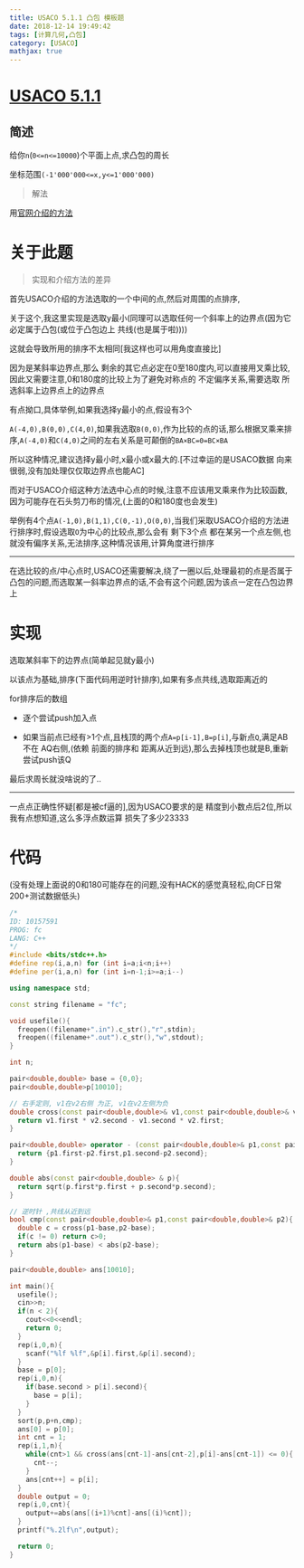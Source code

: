 ```yaml
---
title: USACO 5.1.1 凸包 模板题
date: 2018-12-14 19:49:42
tags: [计算几何,凸包]
category: [USACO]
mathjax: true
---
```


# [USACO 5.1.1](http://train.usaco.org/usacoprob2?S=fc&a=g2SIibF0nAf)

## 简述

给你`n`(`0<=n<=10000`)个平面上点,求凸包的周长

坐标范围`(-1'000'000<=x,y<=1'000'000)`

> 解法

用[官网介绍的方法](http://train.usaco.org/usacotext2?a=p3yCGYNnqEI&S=chtext)

# 关于此题

> 实现和介绍方法的差异

首先USACO介绍的方法选取的一个中间的点,然后对周围的点排序,

关于这个,我这里实现是选取y最小(同理可以选取任何一个斜率上的边界点(因为它必定属于凸包(或位于凸包边上 共线(也是属于啦))))

这就会导致所用的排序不太相同[我这样也可以用角度直接比]

因为是某斜率边界点,那么 剩余的其它点必定在0至180度内,可以直接用叉乘比较,因此又需要注意,0和180度的比较上为了避免对称点的 不定偏序关系,需要选取 所选斜率上边界点上的边界点

有点拗口,具体举例,如果我选择y最小的点,假设有3个

`A(-4,0),B(0,0),C(4,0)`,如果我选取`B(0,0)`,作为比较的点的话,那么根据叉乘来排序,`A(-4,0)`和`C(4,0)`之间的左右关系是可颠倒的`BA×BC=0=BC×BA`

所以这种情况,建议选择y最小时,x最小或x最大的.[不过幸运的是USACO数据 向来很弱,没有加处理仅仅取边界点也能AC]


而对于USACO介绍这种方法选中心点的时候,注意不应该用叉乘来作为比较函数,因为可能存在石头剪刀布的情况,(上面的0和180度也会发生)

举例有4个点`A(-1,0),B(1,1),C(0,-1),O(0,0)`,当我们采取USACO介绍的方法进行排序时,假设选取`O`为中心的比较点,那么会有 剩下3个点 都在某另一个点左侧,也就没有偏序关系,无法排序,这种情况该用,计算角度进行排序

----------------

在选比较的点/中心点时,USACO还需要解决,绕了一圈以后,处理最初的点是否属于凸包的问题,而选取某一斜率边界点的话,不会有这个问题,因为该点一定在凸包边界上

# 实现

选取某斜率下的边界点(简单起见就y最小)

以该点为基础,排序(下面代码用逆时针排序),如果有多点共线,选取距离近的

for排序后的数组

 - 逐个尝试push加入点

 - 如果当前点已经有>1个点,且栈顶的两个点`A=p[i-1],B=p[i]`,与新点`Q`,满足AB 不在 AQ右侧,(依赖 前面的排序和 距离从近到远),那么去掉栈顶也就是B,重新尝试push该Q

最后求周长就没啥说的了..

----------------

一点点正确性怀疑[都是被cf逼的],因为USACO要求的是 精度到小数点后2位,所以我有点想知道,这么多浮点数运算 损失了多少23333

# 代码

(没有处理上面说的0和180可能存在的问题,没有HACK的感觉真轻松,向CF日常200+测试数据低头)

```c++
/*
ID: 10157591
PROG: fc
LANG: C++
*/
#include <bits/stdc++.h>
#define rep(i,a,n) for (int i=a;i<n;i++)
#define per(i,a,n) for (int i=n-1;i>=a;i--)

using namespace std;

const string filename = "fc";

void usefile(){
  freopen((filename+".in").c_str(),"r",stdin);
  freopen((filename+".out").c_str(),"w",stdout);
}

int n;

pair<double,double> base = {0,0};
pair<double,double>p[10010];

// 右手定则, v1在v2右侧 为正, v1在v2左侧为负
double cross(const pair<double,double>& v1,const pair<double,double>& v2){
  return v1.first * v2.second - v1.second * v2.first;
}

pair<double,double> operator - (const pair<double,double>& p1,const pair<double,double>& p2){
  return {p1.first-p2.first,p1.second-p2.second};
}

double abs(const pair<double,double> & p){
  return sqrt(p.first*p.first + p.second*p.second);
}

// 逆时针 ,共线从近到远
bool cmp(const pair<double,double>& p1,const pair<double,double>& p2){
  double c = cross(p1-base,p2-base);
  if(c != 0) return c>0;
  return abs(p1-base) < abs(p2-base);
}

pair<double,double> ans[10010];

int main(){
  usefile();
  cin>>n;
  if(n < 2){
    cout<<0<<endl;
    return 0;
  }
  rep(i,0,n){
    scanf("%lf %lf",&p[i].first,&p[i].second);
  }
  base = p[0];
  rep(i,0,n){
    if(base.second > p[i].second){
      base = p[i];
    }
  }
  sort(p,p+n,cmp);
  ans[0] = p[0];
  int cnt = 1;
  rep(i,1,n){
    while(cnt>1 && cross(ans[cnt-1]-ans[cnt-2],p[i]-ans[cnt-1]) <= 0){ // 新加的点应该在最后一条射线左侧
      cnt--;
    }
    ans[cnt++] = p[i];
  }
  double output = 0;
  rep(i,0,cnt){
    output+=abs(ans[(i+1)%cnt]-ans[(i)%cnt]);
  }
  printf("%.2lf\n",output);

  return 0;
}
```
